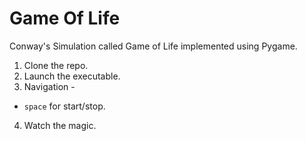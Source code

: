 # Game Of Life

Conway's Simulation called Game of Life implemented using Pygame.

1. Clone the repo.
2. Launch the executable.
3. Navigation -
- `space` for start/stop.
4. Watch the magic.
